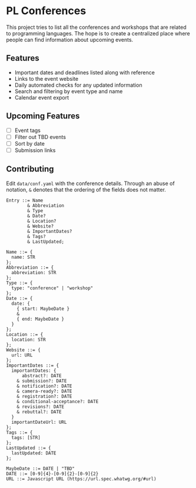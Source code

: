 # PL Conferences

This project tries to list all the conferences and workshops that are related to
programming languages. The hope is to create a centralized place where people
can find information about upcoming events.

## Features

- Important dates and deadlines listed along with reference
- Links to the event website
- Daily automated checks for any updated information
- Search and filtering by event type and name
- Calendar event export

## Upcoming Features

- [ ] Event tags
- [ ] Filter out TBD events
- [ ] Sort by date
- [ ] Submission links

## Contributing

Edit `data/conf.yaml` with the conference details. Through an abuse of notation,
`&` denotes that the ordering of the fields does not matter.

```
Entry ::= Name 
        & Abbreviation 
        & Type 
        & Date?
        & Location? 
        & Website? 
        & ImportantDates? 
        & Tags? 
        & LastUpdated;

Name ::= {
  name: STR
};
Abbreviation ::= {
  abbreviation: STR
};
Type ::= {
  type: "conference" | "workshop"
};
Date ::= {
  date: {
    { start: MaybeDate }
    & 
    { end: MaybeDate }
  }
};
Location ::= {
  location: STR
};
Website ::= {
  url: URL
};
ImportantDates ::= {
  importantDates: {
      abstract?: DATE
    & submission?: DATE
    & notification?: DATE
    & camera-ready?: DATE
    & registration?: DATE
    & conditional-acceptance?: DATE
    & revisions?: DATE
    & rebuttal?: DATE
  }
  importantDateUrl: URL
};
Tags ::= {
  tags: [STR]
};
LastUpdated ::= {
  lastUpdated: DATE
};

MaybeDate ::= DATE | "TBD"
DATE ::= [0-9]{4}-[0-9]{2}-[0-9]{2}
URL ::= Javascript URL (https://url.spec.whatwg.org/#url)
```
